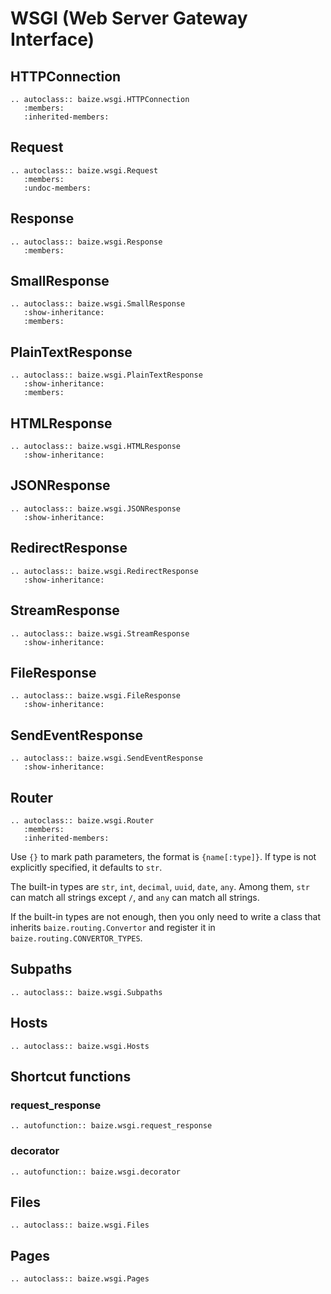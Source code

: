 # WSGI (Web Server Gateway Interface)

## HTTPConnection

```eval_rst
.. autoclass:: baize.wsgi.HTTPConnection
   :members:
   :inherited-members:
```

## Request

```eval_rst
.. autoclass:: baize.wsgi.Request
   :members:
   :undoc-members:
```

## Response

```eval_rst
.. autoclass:: baize.wsgi.Response
   :members:
```

## SmallResponse

```eval_rst
.. autoclass:: baize.wsgi.SmallResponse
   :show-inheritance:
   :members:
```

## PlainTextResponse

```eval_rst
.. autoclass:: baize.wsgi.PlainTextResponse
   :show-inheritance:
   :members:
```

## HTMLResponse

```eval_rst
.. autoclass:: baize.wsgi.HTMLResponse
   :show-inheritance:
```

## JSONResponse

```eval_rst
.. autoclass:: baize.wsgi.JSONResponse
   :show-inheritance:
```

## RedirectResponse

```eval_rst
.. autoclass:: baize.wsgi.RedirectResponse
   :show-inheritance:
```

## StreamResponse

```eval_rst
.. autoclass:: baize.wsgi.StreamResponse
   :show-inheritance:
```

## FileResponse

```eval_rst
.. autoclass:: baize.wsgi.FileResponse
   :show-inheritance:
```

## SendEventResponse

```eval_rst
.. autoclass:: baize.wsgi.SendEventResponse
   :show-inheritance:
```

## Router

```eval_rst
.. autoclass:: baize.wsgi.Router
   :members:
   :inherited-members:
```

Use `{}` to mark path parameters, the format is `{name[:type]}`. If type is not explicitly specified, it defaults to `str`.

The built-in types are `str`, `int`, `decimal`, `uuid`, `date`, `any`. Among them, `str` can match all strings except `/`, and `any` can match all strings.

If the built-in types are not enough, then you only need to write a class that inherits `baize.routing.Convertor` and register it in `baize.routing.CONVERTOR_TYPES`.

## Subpaths

```eval_rst
.. autoclass:: baize.wsgi.Subpaths
```

## Hosts

```eval_rst
.. autoclass:: baize.wsgi.Hosts
```

## Shortcut functions

### request_response

```eval_rst
.. autofunction:: baize.wsgi.request_response
```

### decorator

```eval_rst
.. autofunction:: baize.wsgi.decorator
```

## Files

```eval_rst
.. autoclass:: baize.wsgi.Files
```

## Pages

```eval_rst
.. autoclass:: baize.wsgi.Pages
```
